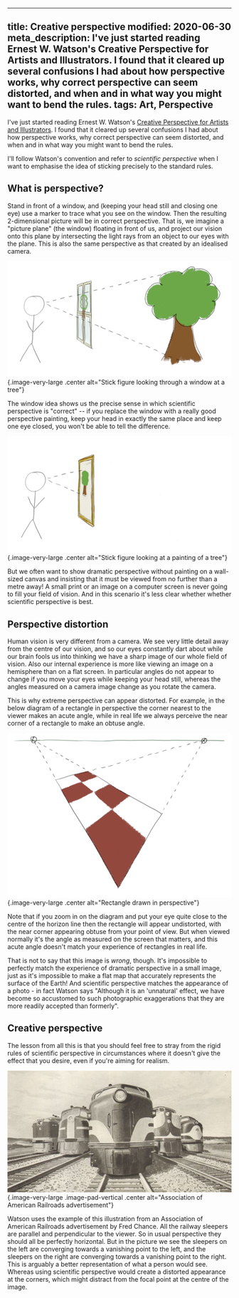 ----
title: Creative perspective
modified: 2020-06-30
meta_description: I've just started reading Ernest W. Watson's Creative Perspective for Artists and Illustrators. I found that it cleared up several confusions I had about how perspective works, why correct perspective can seem distorted, and when and in what way you might want to bend the rules.
tags: Art, Perspective
----

I've just started reading Ernest W. Watson's [Creative Perspective for Artists and Illustrators](https://www.amazon.com/Creative-Perspective-Artists-Illustrators-Instruction/dp/0486273377). I found that it cleared up several confusions I had about how perspective works, why correct perspective can seem distorted, and when and in what way you might want to bend the rules.

I'll follow Watson's convention and refer to *scientific perspective* when I want to emphasise the idea of sticking precisely to the standard rules.

## What is perspective?

Stand in front of a window, and (keeping your head still and closing one eye) use a marker to trace what you see on the window. Then the resulting 2-dimensional picture will be in correct perspective. That is, we imagine a "picture plane" (the window) floating in front of us, and project our vision onto this plane by intersecting the light rays from an object to our eyes with the plane. This is also the same perspective as that created by an idealised camera.

![](/images/perspective-window.jpg){.image-very-large .center alt="Stick figure looking through a window at a tree"}

<!--more-->

The window idea shows us the precise sense in which scientific perspective is "correct" -- if you replace the window with a really good perspective painting, keep your head in exactly the same place and keep one eye closed, you won't be able to tell the difference.

![](/images/perspective-painting.jpg){.image-very-large .center alt="Stick figure looking at a painting of a tree"}

But we often want to show dramatic perspective without painting on a wall-sized canvas and insisting that it must be viewed from no further than a metre away! A small print or an image on a computer screen is never going to fill your field of vision. And in this scenario it's less clear whether whether scientific perspective is best.

## Perspective distortion

Human vision is very different from a camera. We see very little detail away from the centre of our vision, and so our eyes constantly dart about while our brain fools us into thinking we have a sharp image of our whole field of vision. Also our internal experience is more like viewing an image on a hemisphere than on a flat screen. In particular angles do not appear to change if you move your eyes while keeping your head still, whereas the angles measured on a camera image change as you rotate the camera.

This is why extreme perspective can appear distorted. For example, in the below diagram of a rectangle in perspective the corner nearest to the viewer makes an acute angle, while in real life we always perceive the near corner of a rectangle to make an obtuse angle.

![](/images/distorted-rectangle.png){.image-very-large .center alt="Rectangle drawn in perspective"}

Note that if you zoom in on the diagram and put your eye quite close to the centre of the horizon line then the rectangle will appear undistorted, with the near corner appearing obtuse from your point of view. But when viewed normally it's the angle as measured on the screen that matters, and this acute angle doesn't match your experience of rectangles in real life.

That is not to say that this image is *wrong*, though. It's impossible to perfectly match the experience of dramatic perspective in a small image, just as it's impossible to make a flat map that accurately represents the surface of the Earth! And scientific perspective matches the appearance of a photo - in fact Watson says "Although it is an 'unnatural' effect, we have become so accustomed to such photographic exaggerations that they are more readily accepted than formerly".

## Creative perspective

The lesson from all this is that you should feel free to stray from the rigid rules of scientific perspective in circumstances where it doesn't give the effect that you desire, even if you're aiming for realism.

![](/images/railroad.jpg){.image-very-large .image-pad-vertical .center alt="Association of American Railroads advertisement"}

Watson uses the example of this illustration from an Association of American Railroads advertisement by Fred Chance. All the railway sleepers are parallel and perpendicular to the viewer. So in usual perspective they should all be perfectly horizontal. But in the picture we see the sleepers on the left are converging towards a vanishing point to the left, and the sleepers on the right are converging towards a vanishing point to the right. This is arguably a better representation of what a person would see. Whereas using scientific perspective would create a distorted appearance at the corners, which might distract from the focal point at the centre of the image.
